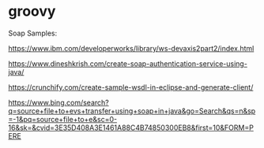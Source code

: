 # groovy

Soap Samples:

https://www.ibm.com/developerworks/library/ws-devaxis2part2/index.html

https://www.dineshkrish.com/create-soap-authentication-service-using-java/

https://crunchify.com/create-sample-wsdl-in-eclipse-and-generate-client/

https://www.bing.com/search?q=source+file+to+evs+transfer+using+soap+in+java&go=Search&qs=n&sp=-1&pq=source+file+to+e&sc=0-16&sk=&cvid=3E35D408A3E1461A88C4B74850300EB8&first=10&FORM=PERE
